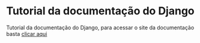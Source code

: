 # Tutorial da documentação do Django
 Tutorial da documentação do Django, para acessar o site da documentação basta [clicar aqui](https://docs.djangoproject.com/en/4.0/intro/tutorial01/)
